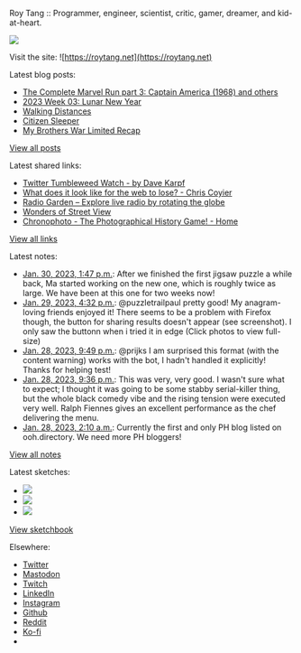 Roy Tang :: Programmer, engineer, scientist, critic, gamer, dreamer, and kid-at-heart.

![](https://roytang.net/static/img/profile.jpg)

Visit the site: ![https://roytang.net](https://roytang.net)

Latest blog posts:

- [The Complete Marvel Run part 3: Captain America (1968) and others](https://roytang.net/2023/01/marvel-run-3-captain-america-etc/)
- [2023 Week 03: Lunar New Year](https://roytang.net/2023/01/2023-week-03/)
- [Walking Distances](https://roytang.net/2023/01/walking-distances/)
- [Citizen Sleeper](https://roytang.net/2023/01/citizen-sleeper/)
- [My Brothers War Limited Recap](https://roytang.net/2023/01/mtgbro-limited-recap/)

[View all posts](https://roytang.net/blog)

Latest shared links:

- [Twitter Tumbleweed Watch - by Dave Karpf](https://roytang.net/2023/01/dc1e995cf254d6ee689e8c3a656f76ee/)
- [What does it look like for the web to lose? - Chris Coyier](https://roytang.net/2023/01/14c05c4cd7035127449a6bf265775d3a/)
- [Radio Garden – Explore live radio by rotating the globe](https://roytang.net/2023/01/dc14070c1d8432d6622ce6349a1a6d25/)
- [Wonders of Street View](https://roytang.net/2023/01/94892a066cbc7cf4d2ccf90956e8da32/)
- [Chronophoto - The Photographical History Game! - Home](https://roytang.net/2023/01/400d63e94e2b742804d1231a643321b9/)

[View all links](https://roytang.net/links)

Latest notes:

- [Jan. 30, 2023, 1:47 p.m.](https://roytang.net/2023/01/3414422438460bb615ddfdd102e37807/): After we finished the first jigsaw puzzle a while back, Ma started working on the new one, which is roughly twice as large. We have been at this one for two weeks now!
- [Jan. 29, 2023, 4:32 p.m.](https://roytang.net/2023/01/109771562925638875/): @puzzletrailpaul pretty good! My anagram-loving friends enjoyed it! There seems to be a problem with Firefox though, the button for sharing results doesn&#x27;t appear (see screenshot). I only saw the buttonn when i tried it in edge (Click photos to view full-size)
- [Jan. 28, 2023, 9:49 p.m.](https://roytang.net/2023/01/109767149280055955/): @prijks I am surprised this format (with the content warning) works with the bot, I hadn&#x27;t handled it explicitly! Thanks for helping test!
- [Jan. 28, 2023, 9:36 p.m.](https://roytang.net/2023/01/the-menu-2022/): This was very, very good. I wasn&#x27;t sure what to expect; I thought it was going to be some stabby serial-killer thing, but the whole black comedy vibe and the rising tension were executed very well. Ralph Fiennes gives an excellent performance as the chef delivering the menu.
- [Jan. 28, 2023, 2:10 a.m.](https://roytang.net/2023/01/0d7159363914f6204f8785c17104090a/): Currently the first and only PH blog listed on ooh.directory. We need more PH bloggers!

[View all notes](https://roytang.net/notes)

Latest sketches:


- ![](https://roytang.net/media/cache/3c/da/3cda657c471879c3cfa81b898b810cd6.jpg)
- ![](https://roytang.net/media/cache/a2/60/a260eacc913ee7c542024b154923702f.jpg)
- ![](https://roytang.net/media/cache/e0/88/e0888b7f7a1e342aba8cced2a0784cc4.jpg)

[View sketchbook](https://roytang.net/albums/sketchbook)


Elsewhere:

- [Twitter](https://twitter.com/roytang)
- [Mastodon](https://indieweb.social/@roytang)
- [Twitch](https://twitch.tv/twitchyroy)
- [LinkedIn](https://www.linkedin.com/in/roytang)
- [Instagram](https://instagram.com/roytang0400)
- [Github](https://github.com/roytang)
- [Reddit](https://reddit.com/u/hungryroy)
- [Ko-fi](https://ko-fi.com/roytang)
- [](mailto:hello@roytang.net)